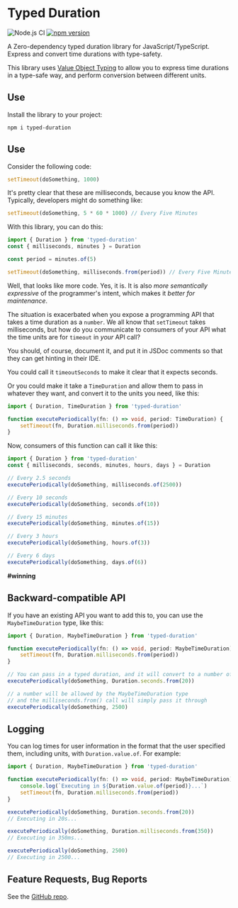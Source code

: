 # Typed Duration 

![Node.js CI](https://github.com/jwulf/typed-duration/workflows/Node.js%20CI/badge.svg)
[![npm version](https://badge.fury.io/js/typed-duration.svg)](https://badge.fury.io/js/typed-duration)

A Zero-dependency typed duration library for JavaScript/TypeScript. Express and convert time durations with type-safety. 

This library uses [Value Object Typing](https://medium.com/@hannespetri/type-safe-value-objects-in-typescript-d1b119c4f5cd) to allow you to express time durations in a type-safe way, and perform conversion between different units.

## Use 

Install the library to your project:

```
npm i typed-duration
```

## Use 

Consider the following code:

```TypeScript
setTimeout(doSomething, 1000)
```

It's pretty clear that these are milliseconds, because you know the API. Typically, developers might do something like:

```TypeScript
setTimeout(doSomething, 5 * 60 * 1000) // Every Five Minutes
```

With this library, you can do this: 

```TypeScript
import { Duration } from 'typed-duration'
const { milliseconds, minutes } = Duration

const period = minutes.of(5)

setTimeout(doSomething, milliseconds.from(period)) // Every Five Minutes
```

Well, that looks like more code. Yes, it is. It is also _more semantically expressive_ of the programmer's intent, which makes it _better for maintenance_.

The situation is exacerbated when you expose a programming API that takes a time duration as a `number`. We all know that `setTimeout` takes milliseconds, but how do you communicate to consumers of your API what the time units are for `timeout` in _your_ API call?

You should, of course, document it, and put it in JSDoc comments so that they can get hinting in their IDE. 

You could call it `timeoutSeconds` to make it clear that it expects seconds.

Or you could make it take a `TimeDuration` and allow them to pass in whatever they want, and convert it to the units you need, like this:

```TypeScript
import { Duration, TimeDuration } from 'typed-duration'

function executePeriodically(fn: () => void, period: TimeDuration) {
    setTimeout(fn, Duration.milliseconds.from(period))
}
```

Now, consumers of this function can call it like this:

```TypeScript
import { Duration } from 'typed-duration'
const { milliseconds, seconds, minutes, hours, days } = Duration

// Every 2.5 seconds
executePeriodically(doSomething, milliseconds.of(2500))

// Every 10 seconds
executePeriodically(doSomething, seconds.of(10))

// Every 15 minutes
executePeriodically(doSomething, minutes.of(15))

// Every 3 hours
executePeriodically(doSomething, hours.of(3))

// Every 6 days
executePeriodically(doSomething, days.of(6))
```

**#winning**

## Backward-compatible API 

If you have an existing API you want to add this to, you can use the `MaybeTimeDuration` type, like this:

```TypeScript
import { Duration, MaybeTimeDuration } from 'typed-duration'

function executePeriodically(fn: () => void, period: MaybeTimeDuration) {
    setTimeout(fn, Duration.milliseconds.from(period))
}

// You can pass in a typed duration, and it will convert to a number of milliseconds
executePeriodically(doSomething, Duration.seconds.from(20))

// a number will be allowed by the MaybeTimeDuration type
// and the milliseconds.from() call will simply pass it through
executePeriodically(doSomething, 2500)
```

## Logging

You can log times for user information in the format that the user specified them, including units, with `Duration.value.of`. For example:

```TypeScript
import { Duration, MaybeTimeDuration } from 'typed-duration'

function executePeriodically(fn: () => void, period: MaybeTimeDuration) {
    console.log(`Executing in ${Duration.value.of(period)}...`)
    setTimeout(fn, Duration.milliseconds.from(period))
}

executePeriodically(doSomething, Duration.seconds.from(20))
// Executing in 20s...

executePeriodically(doSomething, Duration.milliseconds.from(350))
// Executing in 350ms...

executePeriodically(doSomething, 2500)
// Executing in 2500...
```

## Feature Requests, Bug Reports

See the [GitHub repo](https://github.com/jwulf/typed-duration).